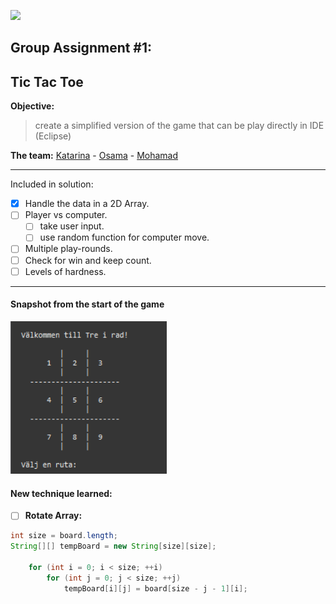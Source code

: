[![](https://ya.se/wp-content/uploads/2020/11/ya-logo-blue-bg.svg)](https://ya.se)
## Group Assignment #1:
## Tic Tac Toe

**Objective:**
> create a simplified version of the game that can be play directly in IDE (Eclipse)

**The team:** [Katarina](https://github.com/katarina-h "Katarina") - [Osama](https://github.com/osho81 "Osama") - [Mohamad](https://github.com/MohamadOjail "Mohamad Ojail")

------------


Included in solution:

- [x] Handle the data in a 2D Array.
- [ ] Player vs computer.
	- [ ] take user input.
	- [ ] use random function for computer move.
- [ ] Multiple play-rounds.
- [ ] Check for win and keep count.
- [ ] Levels of hardness.

------------
#### Snapshot from the start of the game
<img src="https://github.com/osho81/Grupp2b/blob/main/gameSnap.PNG" alt="Snapshot from the game" width="250"/>


#### New technique learned:
- [ ] **Rotate Array:**
```java
int size = board.length;
String[][] tempBoard = new String[size][size];

	for (int i = 0; i < size; ++i)
		for (int j = 0; j < size; ++j)
			tempBoard[i][j] = board[size - j - 1][i];
```
